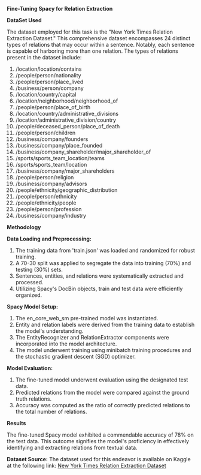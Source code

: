 **Fine-Tuning Spacy for Relation Extraction**

**DataSet Used**

The dataset employed for this task is the "New York Times Relation Extraction Dataset." This comprehensive dataset encompasses 24 distinct types of relations that may occur within a sentence. Notably, each sentence is capable of harboring more than one relation. The types of relations present in the dataset include:

1. /location/location/contains
2. /people/person/nationality
3. /people/person/place_lived
4. /business/person/company
5. /location/country/capital
6. /location/neighborhood/neighborhood_of
7. /people/person/place_of_birth
8. /location/country/administrative_divisions
9. /location/administrative_division/country
10. /people/deceased_person/place_of_death
11. /people/person/children
12. /business/company/founders
13. /business/company/place_founded
14. /business/company_shareholder/major_shareholder_of
15. /sports/sports_team_location/teams
16. /sports/sports_team/location
17. /business/company/major_shareholders
18. /people/person/religion
19. /business/company/advisors
20. /people/ethnicity/geographic_distribution
21. /people/person/ethnicity
22. /people/ethnicity/people
23. /people/person/profession
24. /business/company/industry

**Methodology**

**Data Loading and Preprocessing:**
1. The training data from 'train.json' was loaded and randomized for robust training.
2. A 70-30 split was applied to segregate the data into training (70%) and testing (30%) sets.
3. Sentences, entities, and relations were systematically extracted and processed.
4. Utilizing Spacy's DocBin objects, train and test data were efficiently organized.

**Spacy Model Setup:**
1. The en_core_web_sm pre-trained model was instantiated.
2. Entity and relation labels were derived from the training data to establish the model's understanding.
3. The EntityRecognizer and RelationExtractor components were incorporated into the model architecture.
4. The model underwent training using minibatch training procedures and the stochastic gradient descent (SGD) optimizer.

**Model Evaluation:**
1. The fine-tuned model underwent evaluation using the designated test data.
2. Predicted relations from the model were compared against the ground truth relations.
3. Accuracy was computed as the ratio of correctly predicted relations to the total number of relations.

**Results**

The fine-tuned Spacy model exhibited a commendable accuracy of 78% on the test data. This outcome signifies the model's proficiency in effectively identifying and extracting relations from textual data.

**Dataset Source:**
The dataset used for this endeavor is available on Kaggle at the following link: [New York Times Relation Extraction Dataset](https://www.kaggle.com/datasets/daishinkan002/new-york-times-relation-extraction-dataset)
